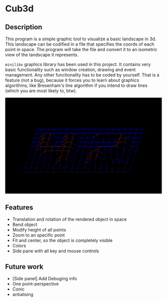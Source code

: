 # Cub3d

## Description
This program is a simple graphic tool to visualize a basic landscape in 3d. This landscape can be codified in a file that specifies the coords of each point in space. The program will take the file and convert it to an isometric view of the landscape it represents.

`minilibx` graphics library has been used in this project. It contains very basic functionality such as window creation, drawing and event management. Any other functionality has to be coded by yourself. That is a feature (not a bug), because it forces you to learn about graphics algorithms; like Bresenham's line algorithm if you intend to draw lines (which you are most likely to, btw).

![alt-text](https://github.com/javihernant/fdf/blob/master/scr.gif)

## Features
- Translation and rotation of the rendered object in space
- Bend object
- Modify height of all points
- Zoom to an specific point
- Fit and center, so the object is completely visible
- Colors
- Side pane with all key and mouse controls

## Future work
- [Side panel] Add Debuging info
- One point-perspective
- Conic
- antialising
